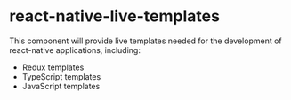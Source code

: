 # react-native-live-templates
This component will provide live templates needed for the development of react-native applications, including:
* Redux templates
* TypeScript templates
* JavaScript templates
